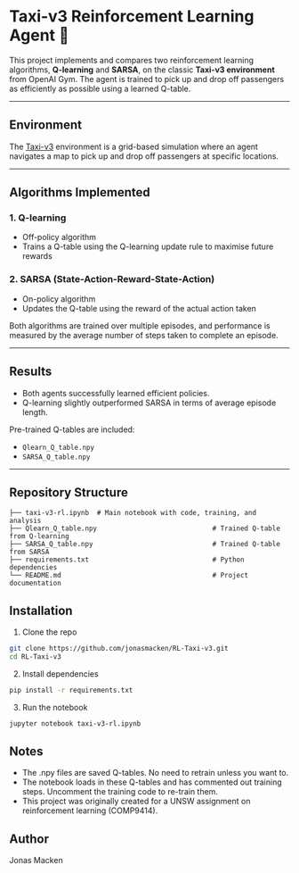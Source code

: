 # Taxi-v3 Reinforcement Learning Agent 🚖

This project implements and compares two reinforcement learning algorithms, **Q-learning** and **SARSA**, on the classic **Taxi-v3 environment** from OpenAI Gym. The agent is trained to pick up and drop off passengers as efficiently as possible using a learned Q-table.

---

## Environment

The [Taxi-v3](https://www.gymlibrary.dev/environments/toy_text/taxi/) environment is a grid-based simulation where an agent navigates a map to pick up and drop off passengers at specific locations.

---

## Algorithms Implemented

### 1. Q-learning
- Off-policy algorithm
- Trains a Q-table using the Q-learning update rule to maximise future rewards

### 2. SARSA (State-Action-Reward-State-Action)
- On-policy algorithm
- Updates the Q-table using the reward of the actual action taken

Both algorithms are trained over multiple episodes, and performance is measured by the average number of steps taken to complete an episode.

---

## Results

- Both agents successfully learned efficient policies.
- Q-learning slightly outperformed SARSA in terms of average episode length.

Pre-trained Q-tables are included:
- `Qlearn_Q_table.npy`
- `SARSA_Q_table.npy`

---

## Repository Structure

```text
├── taxi-v3-rl.ipynb  # Main notebook with code, training, and analysis
├── Qlearn_Q_table.npy                             # Trained Q-table from Q-learning
├── SARSA_Q_table.npy                              # Trained Q-table from SARSA
├── requirements.txt                               # Python dependencies
└── README.md                                      # Project documentation
```

## Installation
1. Clone the repo
```bash
git clone https://github.com/jonasmacken/RL-Taxi-v3.git
cd RL-Taxi-v3
```
2. Install dependencies
```bash
pip install -r requirements.txt
```
3. Run the notebook
```bash
jupyter notebook taxi-v3-rl.ipynb
```

## Notes
- The .npy files are saved Q-tables. No need to retrain unless you want to.
- The notebook loads in these Q-tables and has commented out training steps. Uncomment the training code to re-train them.
- This project was originally created for a UNSW assignment on reinforcement learning (COMP9414).

## Author
Jonas Macken


